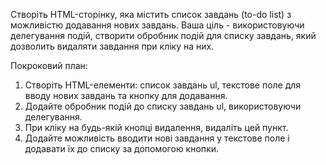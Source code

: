 Створіть HTML-сторінку, яка містить список завдань (to-do list) з можливістю додавання нових завдань.
Ваша ціль - використовуючи делегування подій, створити обробник подій для списку завдань,
який дозволить видаляти завдання при кліку на них.

Покроковий план:
1. Створіть HTML-елементи: список завдань ul, текстове поле для вводу нових завдань та кнопку для додавання.
2. Додайте обробник подій до списку завдань ul, використовуючи делегування.
3. При кліку на будь-якій кнопці видалення, видаліть цей пункт.
4. Додайте можливість вводити нові завдання у текстове поле і додавати їх до списку за допомогою кнопки.